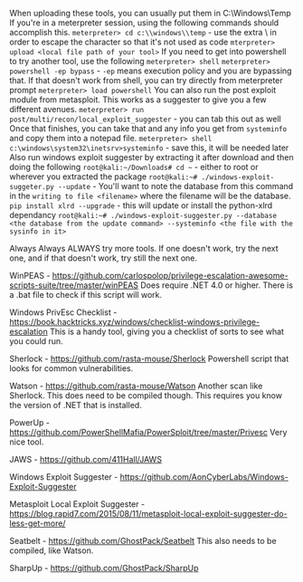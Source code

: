 When uploading these tools, you can usually put them in C:\Windows\Temp
	If you're in a meterpreter session, using the following commands should accomplish this.
		`meterpreter> cd c:\\windows\\temp`    - use the extra \ in order to escape the character so that it's not used as code
		`mterpreter> upload <local file path of your tool>`
	If you need to get into powershell to try another tool, use the following
		`meterpreter> shell`
		`meterpreter> powershell -ep bypass`  - `-ep` means execution policy and you are bypassing that.
	If that doesn't work from shell, you can try directly from meterpreter prompt
		`meterpreter> load powershell`
	You can also run the post exploit module from metasploit.  This works as a suggester to give you a few different avenues. 
		`meterpreter> run post/multi/recon/local_exploit_suggester`  - you can tab this out as well
		Once that finishes, you can take that and any info you get from `systeminfo` and copy them into a notepad file.
			`meterpreter> shell`
			`c:\windows\system32\inetsrv>systeminfo`  - save this, it will be needed later
	Also run windows exploit suggester by extracting it after download and then doing the following
		`root@kali:~/Downloads# cd ~` - either to root or wherever you extracted the package
		`root@kali:~# ./windows-exploit-suggeter.py --update`  - You'll want to note the database from this command in the `writing to file <filename>` where the filename will be the database.
		`pip install xlrd --upgrade`  - this will update or install the python-xlrd dependancy
		`root@kali:~# ./windows-exploit-suggester.py --database <the database from the update command> --systeminfo <the file with the sysinfo in it>`


Always Always ALWAYS try more tools.  If one doesn't work, try the next one, and if that doesn't work, try still the next one.



WinPEAS - https://github.com/carlospolop/privilege-escalation-awesome-scripts-suite/tree/master/winPEAS
	Does require .NET 4.0 or higher.  There is a .bat file to check if this script will work.

Windows PrivEsc Checklist - https://book.hacktricks.xyz/windows/checklist-windows-privilege-escalation
	This is a handy tool, giving you a checklist of sorts to see what you could run.

Sherlock - https://github.com/rasta-mouse/Sherlock
	Powershell script that looks for common vulnerabilities.

Watson - https://github.com/rasta-mouse/Watson
	Another scan like Sherlock.  This does need to be compiled though.  This requires you know the version of .NET that is installed.

PowerUp - https://github.com/PowerShellMafia/PowerSploit/tree/master/Privesc
	Very nice tool.

JAWS - https://github.com/411Hall/JAWS

Windows Exploit Suggester - https://github.com/AonCyberLabs/Windows-Exploit-Suggester

Metasploit Local Exploit Suggester - https://blog.rapid7.com/2015/08/11/metasploit-local-exploit-suggester-do-less-get-more/

Seatbelt - https://github.com/GhostPack/Seatbelt
	This also needs to be compiled, like Watson.

SharpUp - https://github.com/GhostPack/SharpUp


